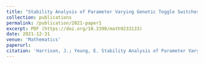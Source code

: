 ```yaml
---
title: "Stability Analysis of Parameter Varying Genetic Toggle Switches Using Koopman Operators"
collection: publications
permalink: /publication/2021-paper1
excerpt: PDF (https://doi.org/10.3390/math9233133)
date: 2021-12-31
venue: 'Mathematics'
paperurl: 
citation: 'Harrison, J.; Yeung, E. Stability Analysis of Parameter Varying Genetic Toggle Switches Using Koopman Operators. Mathematics 2021, 9, 3133. https://doi.org/10.3390/math9233133'
---
```


